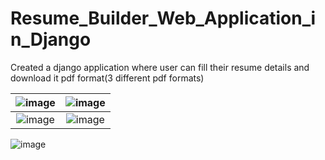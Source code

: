 # Resume_Builder_Web_Application_in_Django
Created a django application where user can fill their resume details and download it pdf format(3 different pdf formats)

![image](https://github.com/ayushg212/Resume_Builder_Web_Application_in_Django/assets/57093373/e20683ed-9085-493e-8346-b438410967e7) | ![image](https://github.com/ayushg212/Resume_Builder_Web_Application_in_Django/assets/57093373/420666a1-c759-4651-a06b-fb29b7e8cc48)
:-------------------------:|:-------------------------:
![image](https://github.com/ayushg212/Resume_Builder_Web_Application_in_Django/assets/57093373/5b63fdd8-4ec0-446e-8d6c-b09c4741d9cb) | ![image](https://github.com/ayushg212/Resume_Builder_Web_Application_in_Django/assets/57093373/18aca9d7-19ec-4141-813f-76c95c09bc07)
![image](https://github.com/ayushg212/Resume_Builder_Web_Application_in_Django/assets/57093373/20786b6f-77cd-403e-967e-25351aef2bff)

